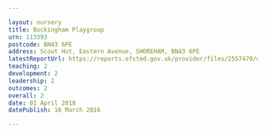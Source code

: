 ```yaml
---

layout: nursery
title: Buckingham Playgroup
urn: 113393
postcode: BN43 6PE
address: Scout Hut, Eastern Avenue, SHOREHAM, BN43 6PE
latestReportUrl: https://reports.ofsted.gov.uk/provider/files/2557479/urn/113393.pdf
teaching: 2
development: 2
leadership: 2
outcomes: 2
overall: 2
date: 01 April 2018 
datePublish: 16 March 2016

---
```

